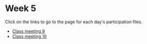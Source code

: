 # Week 5

Click on the links to go to the page for each day's participation files. 

- [Class meeting 9](https://evelynjulia.github.io/STAT545-participation/week5/cm09_eve.nb.html)
- [Class meeting 10](https://evelynjulia.github.io/STAT545-participation/week5/cm10_eve.html)
